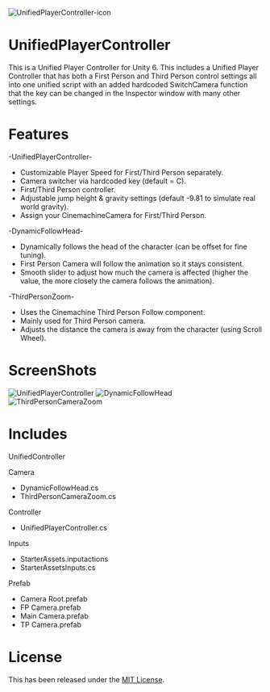 ![UnifiedPlayerController-icon](https://github.com/user-attachments/assets/a604b034-2448-4bb6-b10a-10bcaddc4dd9)

# UnifiedPlayerController

This is a Unified Player Controller for Unity 6.
This includes a Unified Player Controller that has both a First Person and Third Person control settings all into one unified script with an added hardcoded SwitchCamera function that the key can be changed in the Inspector window with many other settings.

# Features

-UnifiedPlayerController-

+ Customizable Player Speed for First/Third Person separately.
+ Camera switcher via hardcoded key (default = C).
+ First/Third Person controller.
+ Adjustable jump height & gravity settings (default -9.81 to simulate real world gravity).
+ Assign your CinemachineCamera for First/Third Person.

-DynamicFollowHead-

+ Dynamically follows the head of the character (can be offset for fine tuning).
+ First Person Camera will follow the animation so it stays consistent.
+ Smooth slider to adjust how much the camera is affected (higher the value, the more closely the camera follows the animation).

-ThirdPersonZoom-

+ Uses the Cinemachine Third Person Follow component.
+ Mainly used for Third Person camera.
+ Adjusts the distance the camera is away from the character (using Scroll Wheel).

# ScreenShots

![UnifiedPlayerController](https://github.com/user-attachments/assets/84862083-b17a-496a-be24-74fe9070ef1c)
![DynamicFollowHead](https://github.com/user-attachments/assets/b71f3711-1815-40de-b7d1-2cb38e04252f)
![ThirdPersonCameraZoom](https://github.com/user-attachments/assets/292b05b5-60b4-4573-a2a4-31159be4a4e4)


# Includes

UnifiedController

Camera
* DynamicFollowHead.cs
* ThirdPersonCameraZoom.cs

Controller
* UnifiedPlayerController.cs

Inputs
* StarterAssets.inputactions
* StarterAssetsInputs.cs

Prefab
* Camera Root.prefab
* FP Camera.prefab
* Main Camera.prefab
* TP Camera.prefab

# License

This has been released under the [MIT License](https://github.com/OtherACTION/UnifiedPlayerController/blob/main/LICENSE).
